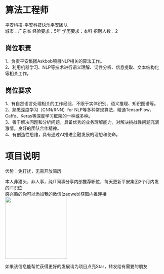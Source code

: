 # 算法工程师
平安科技-平安科技快乐平安团队  
城市：广东省 经验要求：5年 学历要求：本科  招聘人数：2

## 岗位职责
1、负责平安集团Askbob项目NLP相关的算法工作。   
2、利用机器学习、NLP等技术进行语义理解、词性分析、信息提取、文本结构化等相关工作。

## 岗位要求
1、有自然语言处理相关的工作经验，不限于实体识别、语义推理、知识图谱等。   
2、熟悉深度学习（CNN/RNN）for NLP等多种常规算法，精通TensorFlow、Caffe、Keras等深度学习框架的一种或多种。   
3、善于解决问题和分析问题，具备优秀的业务理解能力，对解决挑战性问题充满激情，良好的团队合作精神。   
4、有创造性思维，具有通过AI推进金融发展的理想和使命。

# 项目说明

优势：免打扰，无需开放简历

本人非猎头，非人事，纯IT同事分享内部推荐职位，每天更新平安集团2个月内发的IT职位  
感兴趣的你可以添加我的微信(zaqweb)获取内推连接  
<img src="https://github.com/zaqweb/PA-IT-JOBS/blob/master/WechatICode.jpeg"  height="200" width="200">

如果该信息能帮忙获得更好的发展请为项目点亮Star，转发给有需要的朋友




